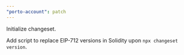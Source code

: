 ```yaml
---
"porto-account": patch
---
```


Initialize changeset.

Add script to replace EIP-712 versions in Solidity upon `npx changeset version`.

